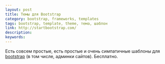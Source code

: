 ```yaml
---
layout: post
title: Темы для Bootstrap
category: bootstrap, frameworks, templates
tags: bootstrap, template, theme, тема, шаблон
link: http://startbootstrap.com/
description:
keywords:
---
```


<p>Есть совсем простые, есть простые и очень симпатичные шаблоны для <a href="/search/id2">bootstrap</a> (в том числе, админки сайтов). Бесплатно.</p>

